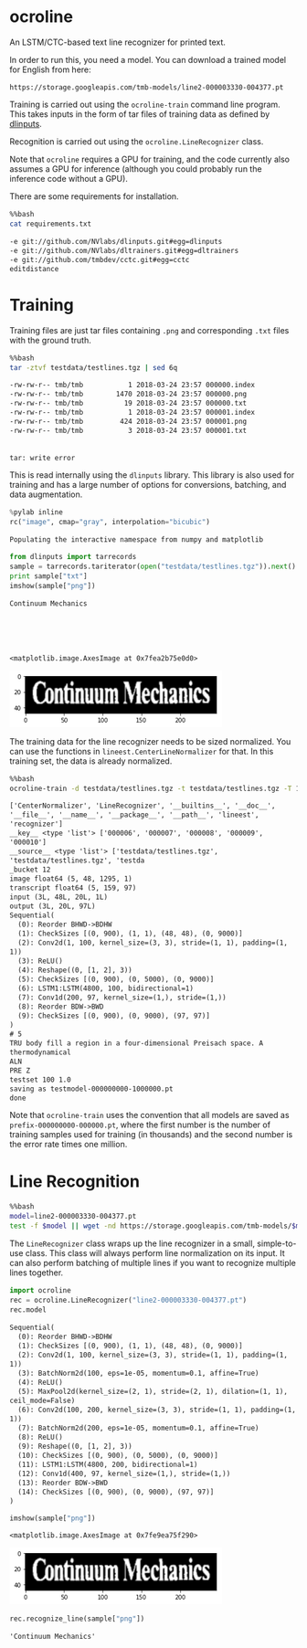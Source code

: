 
ocroline
========

An LSTM/CTC-based text line recognizer for printed text.

In order to run this, you need a model. You can download a trained model
for English from here:

    https://storage.googleapis.com/tmb-models/line2-000003330-004377.pt

Training is carried out using the `ocroline-train` command line
program. This takes inputs in the form of tar files of training
data as defined by [dlinputs](https://github.com/NVlabs/dlinputs).

Recognition is carried out using the `ocroline.LineRecognizer` class.

Note that `ocroline` requires a GPU for training, and the code currently also assumes a GPU for inference (although you could probably run the inference code without a GPU).

There are some requirements for installation.


```bash
%%bash
cat requirements.txt
```

    -e git://github.com/NVlabs/dlinputs.git#egg=dlinputs
    -e git://github.com/NVlabs/dltrainers.git#egg=dltrainers
    -e git://github.com/tmbdev/cctc.git#egg=cctc
    editdistance


# Training

Training files are just tar files containing `.png` and corresponding `.txt` files with the ground truth.


```bash
%%bash
tar -ztvf testdata/testlines.tgz | sed 6q
```

    -rw-rw-r-- tmb/tmb           1 2018-03-24 23:57 000000.index
    -rw-rw-r-- tmb/tmb        1470 2018-03-24 23:57 000000.png
    -rw-rw-r-- tmb/tmb          19 2018-03-24 23:57 000000.txt
    -rw-rw-r-- tmb/tmb           1 2018-03-24 23:57 000001.index
    -rw-rw-r-- tmb/tmb         424 2018-03-24 23:57 000001.png
    -rw-rw-r-- tmb/tmb           3 2018-03-24 23:57 000001.txt


    tar: write error


This is read internally using the `dlinputs` library. This library is also used for training and has a large number of options for conversions, batching, and data augmentation.


```python
%pylab inline
rc("image", cmap="gray", interpolation="bicubic")
```

    Populating the interactive namespace from numpy and matplotlib



```python
from dlinputs import tarrecords
sample = tarrecords.tariterator(open("testdata/testlines.tgz")).next()
print sample["txt"]
imshow(sample["png"])
```

    Continuum Mechanics





    <matplotlib.image.AxesImage at 0x7fea2b75e0d0>




![png](README_files/README_7_2.png)


The training data for the line recognizer needs to be sized normalized. You can use the functions in `lineest.CenterLineNormalizer` for that. In this training set, the data is already normalized.


```bash
%%bash
ocroline-train -d testdata/testlines.tgz -t testdata/testlines.tgz -T 100 -o testmodel --epochs 1
```

    ['CenterNormalizer', 'LineRecognizer', '__builtins__', '__doc__', '__file__', '__name__', '__package__', '__path__', 'lineest', 'recognizer']
    __key__ <type 'list'> ['000006', '000007', '000008', '000009', '000010']
    __source__ <type 'list'> ['testdata/testlines.tgz', 'testdata/testlines.tgz', 'testda
    _bucket 12
    image float64 (5, 48, 1295, 1)
    transcript float64 (5, 159, 97)
    input (3L, 48L, 20L, 1L)
    output (3L, 20L, 97L)
    Sequential(
      (0): Reorder BHWD->BDHW
      (1): CheckSizes [(0, 900), (1, 1), (48, 48), (0, 9000)]
      (2): Conv2d(1, 100, kernel_size=(3, 3), stride=(1, 1), padding=(1, 1))
      (3): ReLU()
      (4): Reshape((0, [1, 2], 3))
      (5): CheckSizes [(0, 900), (0, 5000), (0, 9000)]
      (6): LSTM1:LSTM(4800, 100, bidirectional=1)
      (7): Conv1d(200, 97, kernel_size=(1,), stride=(1,))
      (8): Reorder BDW->BWD
      (9): CheckSizes [(0, 900), (0, 9000), (97, 97)]
    )
    # 5
    TRU body fill a region in a four-dimensional Preisach space. A thermodynamical
    ALN 
    PRE Z
    testset 100 1.0
    saving as testmodel-000000000-1000000.pt
    done


Note that `ocroline-train` uses the convention that all models are saved as `prefix-000000000-000000.pt`, where the first number is the number of training samples used for training (in thousands) and the second number is the error rate times one million.

# Line Recognition


```bash
%%bash
model=line2-000003330-004377.pt
test -f $model || wget -nd https://storage.googleapis.com/tmb-models/$model
```

The `LineRecognizer` class wraps up the line recognizer in a small, simple-to-use class. This class will always perform line normalization on its input. It can also perform batching of multiple lines if you want to recognize multiple lines together.


```python
import ocroline
rec = ocroline.LineRecognizer("line2-000003330-004377.pt")
rec.model
```




    Sequential(
      (0): Reorder BHWD->BDHW
      (1): CheckSizes [(0, 900), (1, 1), (48, 48), (0, 9000)]
      (2): Conv2d(1, 100, kernel_size=(3, 3), stride=(1, 1), padding=(1, 1))
      (3): BatchNorm2d(100, eps=1e-05, momentum=0.1, affine=True)
      (4): ReLU()
      (5): MaxPool2d(kernel_size=(2, 1), stride=(2, 1), dilation=(1, 1), ceil_mode=False)
      (6): Conv2d(100, 200, kernel_size=(3, 3), stride=(1, 1), padding=(1, 1))
      (7): BatchNorm2d(200, eps=1e-05, momentum=0.1, affine=True)
      (8): ReLU()
      (9): Reshape((0, [1, 2], 3))
      (10): CheckSizes [(0, 900), (0, 5000), (0, 9000)]
      (11): LSTM1:LSTM(4800, 200, bidirectional=1)
      (12): Conv1d(400, 97, kernel_size=(1,), stride=(1,))
      (13): Reorder BDW->BWD
      (14): CheckSizes [(0, 900), (0, 9000), (97, 97)]
    )




```python
imshow(sample["png"])
```




    <matplotlib.image.AxesImage at 0x7fe9ea75f290>




![png](README_files/README_15_1.png)



```python
rec.recognize_line(sample["png"])
```




    'Continuum Mechanics'


